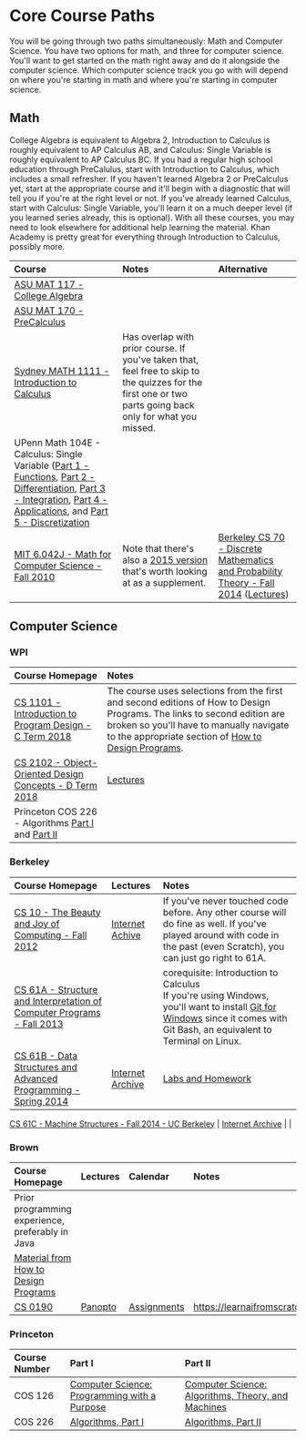 # Core Course Paths

You will be going through two paths simultaneously: Math and Computer Science. You have two options for math, and three for computer science. You'll want to get started on the math right away and do it alongside the computer science. Which computer science track you go with will depend on where you're starting in math and where you're starting in computer science. 

## Math
College Algebra is equivalent to Algebra 2, Introduction to Calculus is roughly equivalent to AP Calculus AB, and Calculus: Single Variable is roughly equivalent to AP Calculus BC. If you had a regular high school education through PreCalulus, start with Introduction to Calculus, which includes a small refresher. If you haven't learned Algebra 2 or PreCalculus yet, start at the appropriate course and it'll begin with a diagnostic that will tell you if you're at the right level or not. If you've already learned Calculus, start with Calculus: Single Variable, you'll learn it on a much deeper level (if you learned series already, this is optional). With all these courses, you may need to look elsewhere for additional help learning the material. Khan Academy is pretty great for everything through Introduction to Calculus, possibly more.

Course | Notes | Alternative
:-- | :-- | :--
[ASU MAT 117 - College Algebra](https://www.edx.org/course/college-algebra-and-problem-solving) | |
[ASU MAT 170 - PreCalculus](https://www.edx.org/course/precalculus) | |
[Sydney MATH 1111 - Introduction to Calculus](https://www.coursera.org/learn/introduction-to-calculus) | Has overlap with prior course. If you've taken that, feel free to skip to the quizzes for the first one or two parts going back only for what you missed.
UPenn Math 104E - Calculus: Single Variable ([Part 1 - Functions](https://www.coursera.org/learn/single-variable-calculus), [Part 2 - Differentiation](https://www.coursera.org/learn/differentiation-calculus), [Part 3 - Integration](https://www.coursera.org/learn/integration-calculus), [Part 4 - Applications](https://www.coursera.org/learn/applications-calculus), and [Part 5 -  Discretization](https://www.coursera.org/learn/discrete-calculus) | | 
[MIT 6.042J - Math for Computer Science - Fall 2010](https://ocw.mit.edu/courses/electrical-engineering-and-computer-science/6-042j-mathematics-for-computer-science-fall-2010/) | Note that there's also a [2015 version](https://ocw.mit.edu/courses/electrical-engineering-and-computer-science/6-042j-mathematics-for-computer-science-spring-2015/) that's worth looking at as a supplement. | [Berkeley CS 70 - Discrete Mathematics and Probability Theory - Fall 2014](https://inst.eecs.berkeley.edu/~cs70/fa14/) ([Lectures](https://archive.org/details/ucberkeley_webcast_itunesu_915570116))

## Computer Science

### WPI

Course Homepage | Notes
:-- | :-- 
[CS 1101 - Introduction to Program Design - C Term 2018](https://web.cs.wpi.edu/~cs1101/c18/) | The course uses selections from the first and second editions of How to Design Programs. The links to second edition are broken so you'll have to manually navigate to the appropriate section of [How to Design Programs](https://htdp.org/).
[CS 2102 - Object-Oriented Design Concepts - D Term 2018](https://web.cs.wpi.edu/~cs2102/d18/) | [Lectures](https://web.cs.wpi.edu/~cs2102/d20/)
Princeton COS 226 - Algorithms [Part I](https://www.coursera.org/learn/algorithms-part1/) and [Part II](https://www.coursera.org/learn/algorithms-part2) | 

### Berkeley

Course Homepage | Lectures | Notes
:-- | :-- | :--
[CS 10 - The Beauty and Joy of Computing - Fall 2012](http://inst.eecs.berkeley.edu/~cs10/fa12/) | [Internet Achive](https://archive.org/details/ucberkeley_webcast_itunesu_556751887) | If you've never touched code before. Any other course will do fine as well. If you've played around with code in the past (even Scratch), you can just go right to 61A.
[CS 61A - Structure and Interpretation of Computer Programs - Fall 2013](http://www-inst.eecs.berkeley.edu/~cs61a/fa13/) | | corequisite: Introduction to Calculus<br />If you're using Windows, you'll want to install [Git for Windows](https://gitforwindows.org/) since it comes with Git Bash, an equivalent to Terminal on Linux.
[CS 61B - Data Structures and Advanced Programming - Spring 2014](https://people.eecs.berkeley.edu/~jrs/61b/) | [Internet Archive](https://archive.org/details/ucberkeley_webcast_itunesu_805311403) | [Labs and Homework](https://inst.eecs.berkeley.edu/~cs61b/fa14/hw/index.html)


[CS 61C - Machine Structures - Fall 2014 - UC Berkeley](http://inst.eecs.berkeley.edu/~cs61c/fa14/) | [Internet Archive](https://archive.org/details/ucberkeley_webcast_itunesu_915550404) | | 

### Brown

Course Homepage | Lectures | Calendar | Notes
:-- | :-- | :-- | :-- 
Prior programming experience, preferably in Java | | | 
[Material from How to Design Programs](http://cs.brown.edu/courses/csci0190/2018/Placement_Assignments.html) | | | 
[CS 0190](http://cs.brown.edu/courses/csci0190/2018/index.html) | [Panopto](https://brown.hosted.panopto.com/Panopto/Pages/Sessions/List.aspx#folderID=%222559ad35-3fff-4ef1-a2ac-a951011eb91e%22&maxResults=50) | [Assignments](https://cs.brown.edu/courses/cs019/2018/assignments.html) | https://learnaifromscratch.github.io/software.html

### Princeton

Course Number | Part I | Part II
:-- | :-- | :--
COS 126 | [Computer Science: Programming with a Purpose](https://www.coursera.org/learn/cs-programming-java) | [Computer Science: Algorithms, Theory, and Machines](https://www.coursera.org/learn/cs-algorithms-theory-machines)
COS 226 | [Algorithms, Part I](https://www.coursera.org/learn/algorithms-part1) | [Algorithms, Part II](https://www.coursera.org/learn/algorithms-part2)
